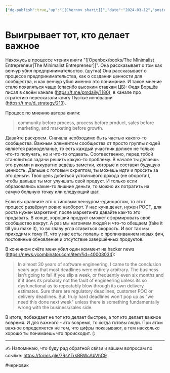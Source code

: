 ```yaml
---
{"dg-publish":true,"up":"[[Chernov sharit]]","date":"2024-03-12","posted":"https://t.me/chernov_sharit/531","modified_at":"2024-05-02T12:25:21+03:00","published_at":"2024-05-02T19:05:00+03:00","dg-path":"/chernov_sharit/2024-03-12 выигрывает тот кто делает нужное.md","permalink":"/chernov-sharit/2024-03-12-vyigryvaet-tot-kto-delaet-nuzhnoe/","dgPassFrontmatter":true}
---
```


# Выигрывает тот, кто делает важное

Нахожусь в процессе чтения книги "[[Openbox/books/The Minimalist Entrepreneur\|The Minimalist Entrepreneur]]". Она рассказывает о том как венчур убил предпринимательство. (шутка) Она рассказывает о процессе предпринимательства, как о создании ценности для сообщества, и как венчур убил именно это понимание. И такое мнение стало появляться чаще (спасибо высоким ставкам ЦБ): Федя Борщёв писал в своём канале (https://t.me/pmdaily/1180), в канале про стратегию пересказали книгу Пустые инновации (https://t.me/d_strategy/213). 

Процесс по мнению автора книги:
> community before process, process before product, sales before marketing, and marketing before growth.

Давайте раскроем. Сначала необходимо быть частью какого-то сообщества. Важным элементом сообщества от просто группы людей является равноделанье, то есть каждый участник должен не только что-то получать, но и что-то отдавать. Соотвественно, перед тобой становиться задачи решить какую-то проблему. В начале ты делаешь это руками и аккуратно ведёшь заметки, которые и составят будущую ценность. Дальше с готовым скриптом, ты можешь идти и просить за это деньги. Твоя цель добиться устойчивого дохода (не оборота!), чтобы дальше ты мог улучшать свой продукт. И только если образовались какие-то лишние деньги, то можно их потратить на самую больную точку или следующий шаг. 

Если вы сравните это с типовым венчуром-единорогом, то этот процесс развёрнут ровно наоборот. У нас куча денег, нужен РОСТ, для роста нужен маркетинг, после маркетинга давайте как-то это продавать. В конце, хороший продукт сможет сформировать своё сообщество вокруг. А раз мы нагоняем людей и что-то обещаем (fake it till you make it), то во главу угла ставиться скорость. И вот так мы приходим к тому IT, что у нас есть: попапы с пропихиванием новых фич, постоянные обновление и отсутствие завершённых продуктов.

В конечном счёте меня убил один коммент на hacker news (https://news.ycombinator.com/item?id=40008034):
> In almost 30 years of software engineering, I came to the conclusion years ago that most deadlines were entirely arbitrary. The business isn't going to fail if you slip a week, or frequently even six months and if it does its probably not the fault of engineering unless its so dysfunctional as to repeatably blow through its own delivery estimates. Sure there are regulatory deadlines, customer POC or delivery deadlines. But, truly hard deadlines won't pop up as "we need this done next week" unless there is something fundamentally wrong with the business/sales side.

В итоге, побеждает не тот кто делает быстрее, а тот кто делает важное вовремя. И для важного - это вовремя, то когда готовы люди. При этом важное определяется не тем, что цифры показывают, а тем насколько хорошо ты понимаешь что происходит. (:

---

✍️ Напоминаю, что буду рад обратной связи и вашим вопросам по ссылке: https://forms.gle/7RsYTrkBBWcAbVhC9

#черновик 

